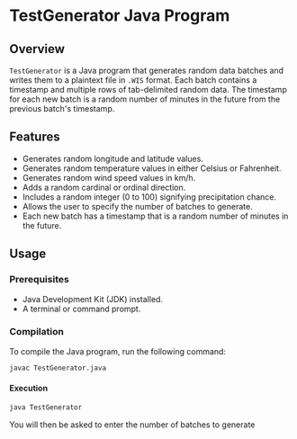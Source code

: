 # TestGenerator Java Program

## Overview

`TestGenerator` is a Java program that generates random data batches and writes them to a plaintext file in `.WIS` format. Each batch contains a timestamp and multiple rows of tab-delimited random data. The timestamp for each new batch is a random number of minutes in the future from the previous batch's timestamp.

## Features

- Generates random longitude and latitude values.
- Generates random temperature values in either Celsius or Fahrenheit.
- Generates random wind speed values in km/h.
- Adds a random cardinal or ordinal direction.
- Includes a random integer (0 to 100) signifying precipitation chance.
- Allows the user to specify the number of batches to generate.
- Each new batch has a timestamp that is a random number of minutes in the future.

## Usage

### Prerequisites

- Java Development Kit (JDK) installed.
- A terminal or command prompt.

### Compilation

To compile the Java program, run the following command:

```sh
javac TestGenerator.java
```

#### Execution

```sh
java TestGenerator
```

You will then be asked to enter the number of batches to generate
